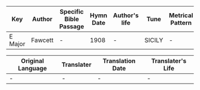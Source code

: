 Key | Author   | Specific Bible Passage     |Hymn Date |Author's life |Tune |Metrical Pattern   |Composer/Source
-- | --------- | ---------------------------|----------|--------------|-----|-------------------|-------------  
E Major |Fawcett |- |1908 |- |SICILY |- |-

Original Language | Translater | Translation Date   | Translater's Life  
----------------- | --------- | --------------------|-------------     
\- |- |- |-
